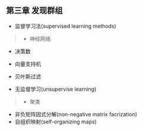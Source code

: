## 第三章 发现群组

* 监督学习法(supervised learning methods)

>* 神经网络
* 决策数
* 向量支持机
* 贝叶斯过滤

* 无监督学习(unsupervise learning)

>* 聚类
* 非负矩阵因式分解(non-negative matrix facrization)
* 自组织映射(self-organizing maps)
